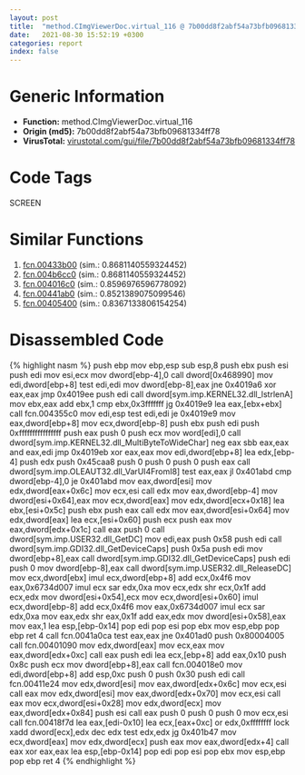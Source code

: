 ```yaml
---
layout: post
title:  "method.CImgViewerDoc.virtual_116 @ 7b00dd8f2abf54a73bfb09681334ff78"
date:   2021-08-30 15:52:19 +0300
categories: report
index: false
---
```


# Generic Information
- **Function:** method.CImgViewerDoc.virtual\_116
- **Origin (md5):** 7b00dd8f2abf54a73bfb09681334ff78
- **VirusTotal:** [virustotal.com/gui/file/7b00dd8f2abf54a73bfb09681334ff78][virustotal_ref]

# Code Tags
<span class="tag" id="SCREEN">SCREEN</span>


# Similar Functions

1. [fcn.00433b00][similar_1_ref] (sim.: 0.8681140559324452)
2. [fcn.004b6cc0][similar_2_ref] (sim.: 0.8681140559324452)
3. [fcn.004016c0][similar_3_ref] (sim.: 0.8596976596778092)
4. [fcn.00441ab0][similar_4_ref] (sim.: 0.8521389075099546)
5. [fcn.00405400][similar_5_ref] (sim.: 0.8367133806154254)


# Disassembled Code

{% highlight nasm %}
push ebp
mov ebp,esp
sub esp,8
push ebx
push esi
push edi
mov esi,ecx
mov dword[ebp-4],0
call dword[0x468990]
mov edi,dword[ebp+8]
test edi,edi
mov dword[ebp-8],eax
jne 0x4019a6
xor eax,eax
jmp 0x4019ee
push edi
call dword[sym.imp.KERNEL32.dll_lstrlenA]
mov ebx,eax
add ebx,1
cmp ebx,0x3fffffff
jg 0x4019e9
lea eax,[ebx+ebx]
call fcn.004355c0
mov edi,esp
test edi,edi
je 0x4019e9
mov eax,dword[ebp+8]
mov ecx,dword[ebp-8]
push ebx
push edi
push 0xffffffffffffffff
push eax
push 0
push ecx
mov word[edi],0
call dword[sym.imp.KERNEL32.dll_MultiByteToWideChar]
neg eax
sbb eax,eax
and eax,edi
jmp 0x4019eb
xor eax,eax
mov edi,dword[ebp+8]
lea edx,[ebp-4]
push edx
push 0x45caa8
push 0
push 0
push 0
push eax
call dword[sym.imp.OLEAUT32.dll_VarUI4FromI8]
test eax,eax
jl 0x401abd
cmp dword[ebp-4],0
je 0x401abd
mov eax,dword[esi]
mov edx,dword[eax+0x6c]
mov ecx,esi
call edx
mov eax,dword[ebp-4]
mov dword[esi+0x64],eax
mov ecx,dword[eax]
mov edx,dword[ecx+0x18]
lea ebx,[esi+0x5c]
push ebx
push eax
call edx
mov eax,dword[esi+0x64]
mov edx,dword[eax]
lea ecx,[esi+0x60]
push ecx
push eax
mov eax,dword[edx+0x1c]
call eax
push 0
call dword[sym.imp.USER32.dll_GetDC]
mov edi,eax
push 0x58
push edi
call dword[sym.imp.GDI32.dll_GetDeviceCaps]
push 0x5a
push edi
mov dword[ebp+8],eax
call dword[sym.imp.GDI32.dll_GetDeviceCaps]
push edi
push 0
mov dword[ebp-8],eax
call dword[sym.imp.USER32.dll_ReleaseDC]
mov ecx,dword[ebx]
imul ecx,dword[ebp+8]
add ecx,0x4f6
mov eax,0x6734d007
imul ecx
sar edx,0xa
mov ecx,edx
shr ecx,0x1f
add ecx,edx
mov dword[esi+0x54],ecx
mov ecx,dword[esi+0x60]
imul ecx,dword[ebp-8]
add ecx,0x4f6
mov eax,0x6734d007
imul ecx
sar edx,0xa
mov eax,edx
shr eax,0x1f
add eax,edx
mov dword[esi+0x58],eax
mov eax,1
lea esp,[ebp-0x14]
pop edi
pop esi
pop ebx
mov esp,ebp
pop ebp
ret 4
call fcn.0041a0ca
test eax,eax
jne 0x401ad0
push 0x80004005
call fcn.00401090
mov edx,dword[eax]
mov ecx,eax
mov eax,dword[edx+0xc]
call eax
push edi
lea ecx,[ebp+8]
add eax,0x10
push 0x8c
push ecx
mov dword[ebp+8],eax
call fcn.004018e0
mov edi,dword[ebp+8]
add esp,0xc
push 0
push 0x30
push edi
call fcn.00411e24
mov edx,dword[esi]
mov eax,dword[edx+0x6c]
mov ecx,esi
call eax
mov edx,dword[esi]
mov eax,dword[edx+0x70]
mov ecx,esi
call eax
mov ecx,dword[esi+0x28]
mov edx,dword[ecx]
mov eax,dword[edx+0x84]
push esi
call eax
push 0
push 0
push 0
mov ecx,esi
call fcn.00418f7d
lea eax,[edi-0x10]
lea ecx,[eax+0xc]
or edx,0xffffffff
lock xadd dword[ecx],edx
dec edx
test edx,edx
jg 0x401b47
mov ecx,dword[eax]
mov edx,dword[ecx]
push eax
mov eax,dword[edx+4]
call eax
xor eax,eax
lea esp,[ebp-0x14]
pop edi
pop esi
pop ebx
mov esp,ebp
pop ebp
ret 4
{% endhighlight %}


[similar_1_ref]: /report/fcn.00433b00@3e981d1767f44f5fe2446a49ffe52f4e
[similar_2_ref]: /report/fcn.004b6cc0@7453c96a6fbd42ec690b8deb53eafcba
[similar_3_ref]: /report/fcn.004016c0@e2ba7f10eb234338a49853c34d7d9c56
[similar_4_ref]: /report/fcn.00441ab0@4fe6510221c33bf023f6abed461fc13f
[similar_5_ref]: /report/fcn.00405400@d96761eb00d2d97e2b6f5ffffed0b46a
[virustotal_ref]: https://www.virustotal.com/gui/file/7b00dd8f2abf54a73bfb09681334ff78